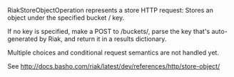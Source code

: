 RiakStoreObjectOperation represents a store HTTP request: 
Stores an object under the specified bucket / key. 

If no key is specified, make a POST to /buckets/<bucket name>, parse the key that's auto-generated by Riak, and return it in a results dictionary.

Multiple choices and conditional request semantics are not handled yet.

See http://docs.basho.com/riak/latest/dev/references/http/store-object/